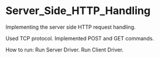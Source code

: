 # Server_Side_HTTP_Handling
Implementing the server side HTTP request handling.

Used TCP protocol.
Implemented POST and GET commands.

How to run:
Run Server Driver.
Run Client Driver.

